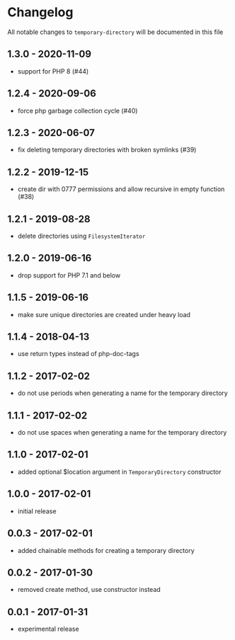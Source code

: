 # Changelog

All notable changes to `temporary-directory` will be documented in this file

## 1.3.0 - 2020-11-09

- support for PHP 8 (#44)

## 1.2.4 - 2020-09-06

- force php garbage collection cycle (#40)

## 1.2.3 - 2020-06-07

- fix deleting temporary directories with broken symlinks (#39)

## 1.2.2 - 2019-12-15

- create dir with 0777 permissions and allow recursive in empty function (#38)

## 1.2.1 - 2019-08-28

- delete directories using `FilesystemIterator`

## 1.2.0 - 2019-06-16

- drop support for PHP 7.1 and below

## 1.1.5 - 2019-06-16

- make sure unique directories are created under heavy load

## 1.1.4 - 2018-04-13

- use return types instead of php-doc-tags

## 1.1.2 - 2017-02-02

- do not use periods when generating a name for the temporary directory

## 1.1.1 - 2017-02-02

- do not use spaces when generating a name for the temporary directory

## 1.1.0 - 2017-02-01

- added optional $location argument in `TemporaryDirectory` constructor

## 1.0.0 - 2017-02-01

- initial release

## 0.0.3 - 2017-02-01

- added chainable methods for creating a temporary directory

## 0.0.2 - 2017-01-30

- removed create method, use constructor instead

## 0.0.1 - 2017-01-31

- experimental release
